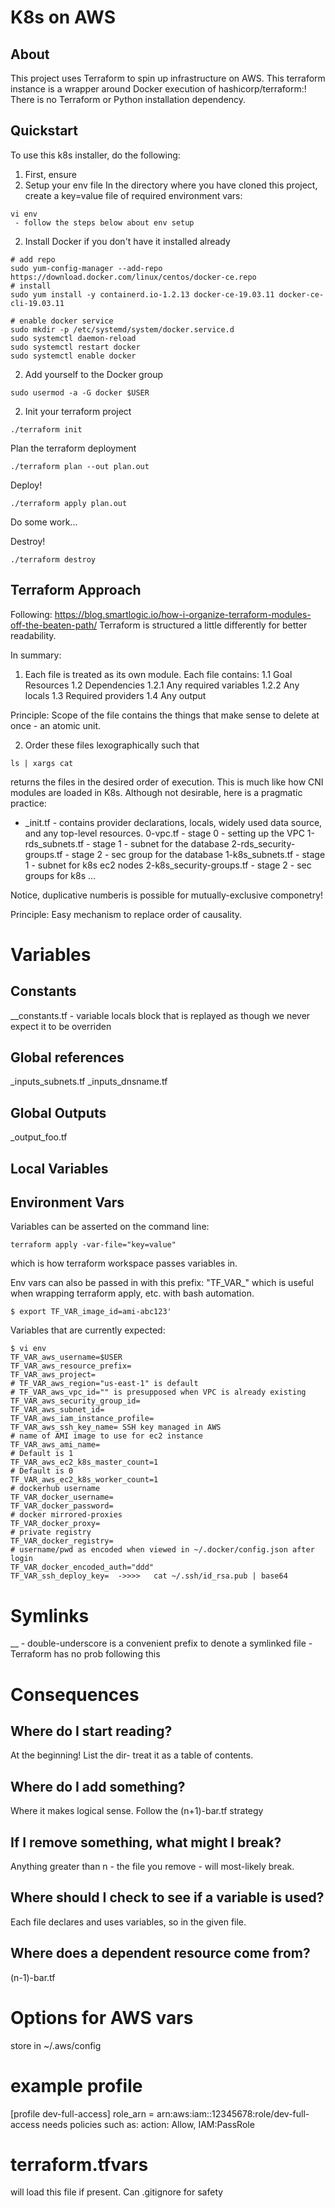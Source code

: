 # K8s on AWS

## About
This project uses Terraform to spin up infrastructure on AWS.  This terraform instance is a wrapper around Docker execution of hashicorp/terraform:<ver>!  There is no Terraform or Python installation dependency.  

## Quickstart

To use this k8s installer, do the following:
1.  First, ensure 
1.  Setup your env file
In the directory where you have cloned this project, create a key=value file of required environment vars:
```
vi env
 - follow the steps below about env setup
```
2. Install Docker if you don't have it installed already
```
# add repo
sudo yum-config-manager --add-repo https://download.docker.com/linux/centos/docker-ce.repo
# install
sudo yum install -y containerd.io-1.2.13 docker-ce-19.03.11 docker-ce-cli-19.03.11

# enable docker service
sudo mkdir -p /etc/systemd/system/docker.service.d
sudo systemctl daemon-reload
sudo systemctl restart docker
sudo systemctl enable docker
```
2. Add yourself to the Docker group
```
sudo usermod -a -G docker $USER
```
2. Init your terraform project
```
./terraform init
```
Plan the terraform deployment
```
./terraform plan --out plan.out
```
Deploy!
```
./terraform apply plan.out
```

Do some work...

Destroy!
```
./terraform destroy
```

## Terraform Approach
Following: https://blog.smartlogic.io/how-i-organize-terraform-modules-off-the-beaten-path/
Terraform is structured a little differently for better readability.  

In summary:
1. Each file is treated as its own module.  Each file contains:
1.1 Goal Resources
1.2 Dependencies
1.2.1 Any required variables
1.2.2 Any locals
1.3 Required providers
1.4 Any output

Principle: Scope of the file contains the things that make sense to delete at once - an atomic unit.

2. Order these files lexographically such that 
```
ls | xargs cat
```
returns the files in the desired order of execution.  This is much like how CNI modules are loaded in K8s.
Although not desirable, here is a pragmatic practice:
* _init.tf - contains provider declarations, locals, widely used data source, and any top-level resources.
0-vpc.tf - stage 0 - setting up the VPC
1-rds_subnets.tf - stage 1 - subnet for the database
2-rds_security-groups.tf - stage 2 - sec group for the database
1-k8s_subnets.tf - stage 1 - subnet for k8s ec2 nodes
2-k8s_security-groups.tf - stage 2  - sec groups for k8s
...

Notice, duplicative numberis is possible for mutually-exclusive componetry!  

Principle: Easy mechanism to replace order of causality.

# Variables
## Constants
__constants.tf - variable locals block that is replayed as though we never expect it to be overriden
## Global references
_inputs_subnets.tf
_inputs_dnsname.tf
## Global Outputs
_output_foo.tf
## Local Variables

## Environment Vars
Variables can be asserted on the command line:
```
terraform apply -var-file="key=value"
```
which is how terraform workspace passes variables in.

Env vars can also be passed in with this prefix: "TF_VAR_"
which is useful when wrapping terraform apply, etc. with bash automation.
```
$ export TF_VAR_image_id=ami-abc123'
```

Variables that are currently expected:
```
$ vi env 
TF_VAR_aws_username=$USER
TF_VAR_aws_resource_prefix=
TF_VAR_aws_project=
# TF_VAR_aws_region="us-east-1" is default
# TF_VAR_aws_vpc_id="" is presupposed when VPC is already existing
TF_VAR_aws_security_group_id=
TF_VAR_aws_subnet_id=
TF_VAR_aws_iam_instance_profile=
TF_VAR_aws_ssh_key_name= SSH key managed in AWS
# name of AMI image to use for ec2 instance
TF_VAR_aws_ami_name=
# Default is 1
TF_VAR_aws_ec2_k8s_master_count=1
# Default is 0
TF_VAR_aws_ec2_k8s_worker_count=1
# dockerhub username
TF_VAR_docker_username=
TF_VAR_docker_password=
# docker mirrored-proxies
TF_VAR_docker_proxy=
# private registry
TF_VAR_docker_registry=
# username/pwd as encoded when viewed in ~/.docker/config.json after login
TF_VAR_docker_encoded_auth="ddd" 
TF_VAR_ssh_deploy_key=  ->>>>   cat ~/.ssh/id_rsa.pub | base64

```



# Symlinks
__ - double-underscore is a convenient prefix to denote a symlinked file - Terraform has no prob following this

# Consequences
## Where do I start reading?
At the beginning!  List the dir- treat it as a table of contents.
## Where do I add something?
Where it makes logical sense.  Follow the (n+1)-bar.tf strategy
## If I remove something, what might I break?
Anything greater than n - the file you remove - will most-likely break.
## Where should I check to see if a variable is used?
Each file declares and uses variables, so in the given file.
## Where does a dependent resource come from?
(n-1)-bar.tf

# Options for AWS vars
store in ~/.aws/config

# example profile
[profile dev-full-access]
role_arn = arn:aws:iam::12345678:role/dev-full-access
needs policies such as:
action: Allow, IAM:PassRole


# terraform.tfvars
will load this file if present.  Can .gitignore for safety

